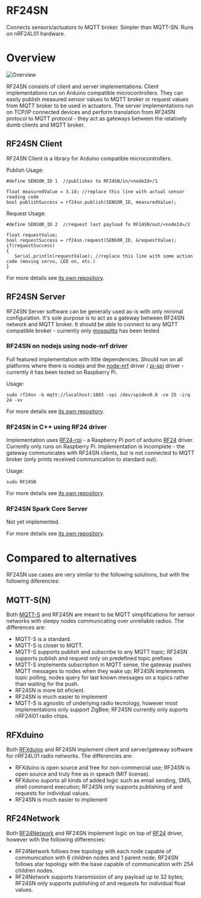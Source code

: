 RF24SN
======

Connects sensors/actuators to MQTT broker.
Simpler than MQTT-SN. Runs on nRF24L01 hardware.

# Overview

![Overview](https://raw.githubusercontent.com/VaclavSynacek/RF24SN/master/RF24SN.png "Overview")

RF24SN consists of client and server implementations. Client implementations
run on Arduino compatible microcontrollers. They can easily publish measured
sensor values to MQTT broker or request values from MQTT broker to be used in actuators. The server
implementations run on TCP/IP connected devices and perform translation
from RF24SN protocol to MQTT protocol - they act as gateways between the
relatively dumb clients and MQTT broker.

## RF24SN Client

RF24SN Client is a library for Arduino compatible microcontrollers.

Publish Usage:
```Arduino
#define SENSOR_ID 1  //publishes to RF24SN/in/<nodeId>/1
       
float measuredValue = 3.14; //replace this line with actual sensor reading code
bool publishSuccess = rf24sn.publish(SENSOR_ID, measuredValue);
```

Request Usage:
```Arduino
#define SENSOR_ID 2  //request last payload fo RF24SN/out/<nodeId>/2
       
float requestValue;
bool requestSuccess = rf24sn.request(SENSOR_ID, &requestValue);
if(requestSuccess)
{
   Serial.println(requestValue); //replace this line with some action code (moving servo, LED on, etc.)
}
```

For more details see [its own repository](https://github.com/VaclavSynacek/RF24SN_Arduino_Client).


## RF24SN Server

RF24SN Server software can be generally used as-is with only
minimal configuration. It's sole purpose is to act as a gateway between RF24SN network and MQTT broker. It should be able to connect to any MQTT compatible broker - currently only [mosquitto](http://mosquitto.org/)
has been tested.

### RF24SN on nodejs using node-nrf driver

Full featured implementation with little dependencies. Should run on all
platforms where there is nodejs and the [node-nrf](https://github.com/natevw/node-nrf) driver / [pi-spi](https://github.com/natevw/pi-spi) driver - currently it has been tested on Raspberry Pi.

Usage:
```Shell
sudo rf24sn -b mqtt://localhost:1883 -spi /dev/spidev0.0 -ce 25 -irq 24 -vv
```

For more details see [its own repository](https://github.com/VaclavSynacek/RF24SN_nodejs_Server). 


### RF24SN in C++ using RF24 driver
Implementation uses [RF24-rpi](https://github.com/jscrane/RF24-rpi) - a Raspberry Pi port of arduino [RF24](https://maniacbug.github.io/RF24/index.html) driver.
Currently only runs on Raspberry Pi.
Implementation is incomplete - the gateway communicates with RF24SN clients,
but is not connected to MQTT broker (only prints received communication
to standard out).

Usage:
```Shell
sudo RF24SN
```

For more details see [its own repository](https://github.com/VaclavSynacek/RF24SN_CPP_Server).

### RF24SN Spark Core Server
Not yet implemented.

For more details see [its own repository](https://github.com/VaclavSynacek/RF24SN_Spark_Core_Server).

# Compared to alternatives

RF24SN use cases are very similar to the following solutions,
but with the following diferencies:

## MQTT-S(N)

Both [MQTT-S](http://mqtt.org/MQTT-S_spec_v1.2.pdf)
and RF24SN are meant to be MQTT simplifications for sensor
networks with sleepy nodes communicating over unreliable radios.
The differences are:

* MQTT-S is a standard.
* MQTT-S is closer to MQTT.
* MQTT-S supports publish and subscribe to any MQTT topic;
RF24SN supports publish and request only on predefined topic prefixes
* MQTT-S implements subscription in MQTT sense, the gateway pushes MQTT
messages to nodes when they wake up;
RF24SN implements topic polling, nodes query for last known messages
on a topics rather than waiting for the push.
* RF24SN is more bit eficient.
* RF24SN is much easier to implement
* MQTT-S is agnostic of underlying radio tecnology, however most
implementations only support ZigBee;
RF24SN currently only suports nRF24l01 radio chips.

## RFXduino

Both [RFXduino](http://embeddedcoolness.com)
and RF24SN implement client and server/gateway
software for nRF24L01 radio networks.
The differencies are:

* RFXduino is open source and free for non-commercial use;
RF24SN is open source and truly free as in speach (MIT license).
* RFXduino suports all kinds of added logic such as email sending,
SMS, shell command execution; RF24SN only supports publishing of and
requests for individual values.
* RF24SN is much easier to implement

## RF24Network

Both [RF24Network](https://maniacbug.github.io/RF24Network/)
and RF24SN implement logic on top of [RF24](https://maniacbug.github.io/RF24/index.html)
driver, however with the following differencies:

* RF24Network follows tree topology with each node capable of communication
with 6 children nodes and 1 parent node;
RF24SN follows star topology with the base capable of communication with
254 children nodes.
* RF24Network supports transmission of any payload up to 32 bytes;
RF24SN only supports publishing of and requests for individual float values.

